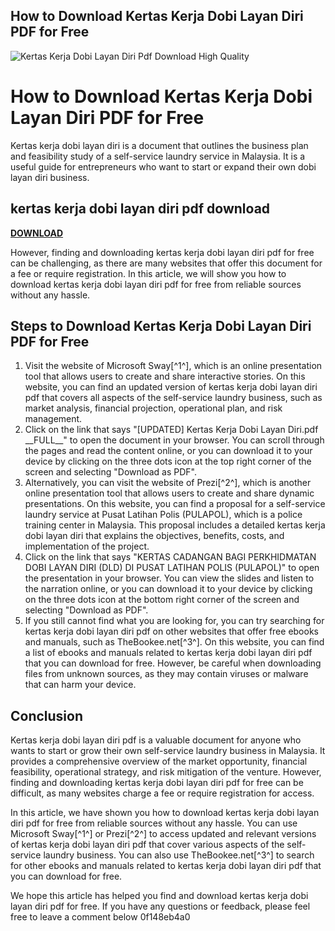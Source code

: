 ## How to Download Kertas Kerja Dobi Layan Diri PDF for Free

 
![Kertas Kerja Dobi Layan Diri Pdf Download High Quality](https://storage.ko-fi.com/cdn/useruploads/display/4f4bb690-2c76-4f26-b01d-a6976f2f1676_pinjaid.png)

 
# How to Download Kertas Kerja Dobi Layan Diri PDF for Free
 
Kertas kerja dobi layan diri is a document that outlines the business plan and feasibility study of a self-service laundry service in Malaysia. It is a useful guide for entrepreneurs who want to start or expand their own dobi layan diri business.
 
## kertas kerja dobi layan diri pdf download


[**DOWNLOAD**](https://soawresotni.blogspot.com/?d=2tLZTL)

 
However, finding and downloading kertas kerja dobi layan diri pdf for free can be challenging, as there are many websites that offer this document for a fee or require registration. In this article, we will show you how to download kertas kerja dobi layan diri pdf for free from reliable sources without any hassle.
 
## Steps to Download Kertas Kerja Dobi Layan Diri PDF for Free
 
1. Visit the website of Microsoft Sway[^1^], which is an online presentation tool that allows users to create and share interactive stories. On this website, you can find an updated version of kertas kerja dobi layan diri pdf that covers all aspects of the self-service laundry business, such as market analysis, financial projection, operational plan, and risk management.
2. Click on the link that says "[UPDATED] Kertas Kerja Dobi Layan Diri.pdf \_\_FULL\_\_" to open the document in your browser. You can scroll through the pages and read the content online, or you can download it to your device by clicking on the three dots icon at the top right corner of the screen and selecting "Download as PDF".
3. Alternatively, you can visit the website of Prezi[^2^], which is another online presentation tool that allows users to create and share dynamic presentations. On this website, you can find a proposal for a self-service laundry service at Pusat Latihan Polis (PULAPOL), which is a police training center in Malaysia. This proposal includes a detailed kertas kerja dobi layan diri that explains the objectives, benefits, costs, and implementation of the project.
4. Click on the link that says "KERTAS CADANGAN BAGI PERKHIDMATAN DOBI LAYAN DIRI (DLD) DI PUSAT LATIHAN POLIS (PULAPOL)" to open the presentation in your browser. You can view the slides and listen to the narration online, or you can download it to your device by clicking on the three dots icon at the bottom right corner of the screen and selecting "Download as PDF".
5. If you still cannot find what you are looking for, you can try searching for kertas kerja dobi layan diri pdf on other websites that offer free ebooks and manuals, such as TheBookee.net[^3^]. On this website, you can find a list of ebooks and manuals related to kertas kerja dobi layan diri pdf that you can download for free. However, be careful when downloading files from unknown sources, as they may contain viruses or malware that can harm your device.

## Conclusion
 
Kertas kerja dobi layan diri pdf is a valuable document for anyone who wants to start or grow their own self-service laundry business in Malaysia. It provides a comprehensive overview of the market opportunity, financial feasibility, operational strategy, and risk mitigation of the venture. However, finding and downloading kertas kerja dobi layan diri pdf for free can be difficult, as many websites charge a fee or require registration for access.
 
In this article, we have shown you how to download kertas kerja dobi layan diri pdf for free from reliable sources without any hassle. You can use Microsoft Sway[^1^] or Prezi[^2^] to access updated and relevant versions of kertas kerja dobi layan diri pdf that cover various aspects of the self-service laundry business. You can also use TheBookee.net[^3^] to search for other ebooks and manuals related to kertas kerja dobi layan diri pdf that you can download for free.
 
We hope this article has helped you find and download kertas kerja dobi layan diri pdf for free. If you have any questions or feedback, please feel free to leave a comment below
 0f148eb4a0
